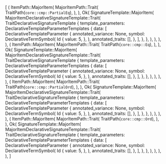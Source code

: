 [
    (
        ItemPath::MajorItem(
            MajorItemPath::Trait(
                TraitPath(`core::cmp::PartialEq`),
            ),
        ),
        Ok(
            SignatureTemplate::MajorItem(
                MajorItemDeclarativeSignatureTemplate::Trait(
                    TraitDeclarativeSignatureTemplate {
                        template_parameters: DeclarativeTemplateParameterTemplates {
                            data: [
                                DeclarativeTemplateParameter {
                                    annotated_variance: None,
                                    symbol: DeclarativeTermSymbol(
                                        Id {
                                            value: 5,
                                        },
                                    ),
                                    annotated_traits: [],
                                },
                            ],
                        },
                    },
                ),
            ),
        ),
    ),
    (
        ItemPath::MajorItem(
            MajorItemPath::Trait(
                TraitPath(`core::cmp::Eq`),
            ),
        ),
        Ok(
            SignatureTemplate::MajorItem(
                MajorItemDeclarativeSignatureTemplate::Trait(
                    TraitDeclarativeSignatureTemplate {
                        template_parameters: DeclarativeTemplateParameterTemplates {
                            data: [
                                DeclarativeTemplateParameter {
                                    annotated_variance: None,
                                    symbol: DeclarativeTermSymbol(
                                        Id {
                                            value: 5,
                                        },
                                    ),
                                    annotated_traits: [],
                                },
                            ],
                        },
                    },
                ),
            ),
        ),
    ),
    (
        ItemPath::MajorItem(
            MajorItemPath::Trait(
                TraitPath(`core::cmp::PartialOrd`),
            ),
        ),
        Ok(
            SignatureTemplate::MajorItem(
                MajorItemDeclarativeSignatureTemplate::Trait(
                    TraitDeclarativeSignatureTemplate {
                        template_parameters: DeclarativeTemplateParameterTemplates {
                            data: [
                                DeclarativeTemplateParameter {
                                    annotated_variance: None,
                                    symbol: DeclarativeTermSymbol(
                                        Id {
                                            value: 5,
                                        },
                                    ),
                                    annotated_traits: [],
                                },
                            ],
                        },
                    },
                ),
            ),
        ),
    ),
    (
        ItemPath::MajorItem(
            MajorItemPath::Trait(
                TraitPath(`core::cmp::Ord`),
            ),
        ),
        Ok(
            SignatureTemplate::MajorItem(
                MajorItemDeclarativeSignatureTemplate::Trait(
                    TraitDeclarativeSignatureTemplate {
                        template_parameters: DeclarativeTemplateParameterTemplates {
                            data: [
                                DeclarativeTemplateParameter {
                                    annotated_variance: None,
                                    symbol: DeclarativeTermSymbol(
                                        Id {
                                            value: 5,
                                        },
                                    ),
                                    annotated_traits: [],
                                },
                            ],
                        },
                    },
                ),
            ),
        ),
    ),
]